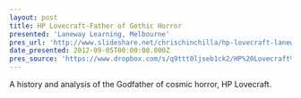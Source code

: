 ```yaml
---
layout: post
title: HP Lovecraft-Father of Gothic Horror
presented: 'Laneway Learning, Melbourne'
pres_url: 'http://www.slideshare.net/chrischinchilla/hp-lovecraft-laneway-learning'
date_presented: 2012-09-05T00:00:00.000Z
pres_source: 'https://www.dropbox.com/s/q9ttt0ljseb1ck2/HP%20Lovecraft%2C%20Laneway%20Learning%20v2.pptx?dl=0'
---
```


A history and analysis of the Godfather of cosmic horror,  HP Lovecraft.
